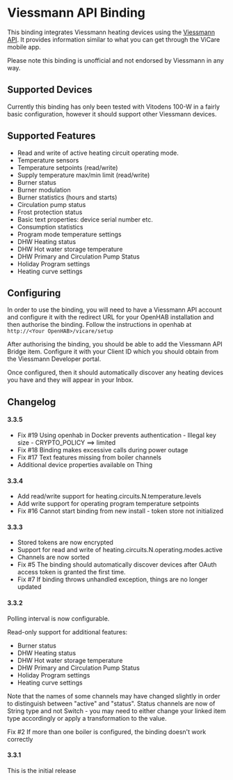 Viessmann API Binding
=====================

This binding integrates Viessmann heating devices using the [Viessmann API](https://developer.viessmann.com/start.html).
It provides information similar to what you can get through the ViCare mobile app.

Please note this binding is unofficial and not endorsed by Viessmann in any way.

Supported Devices
----------------

Currently this binding has only been tested with Vitodens 100-W in a fairly
basic configuration, however it should support other Viessmann devices.

Supported Features
------------------

* Read and write of active heating circuit operating mode.
* Temperature sensors
* Temperature setpoints (read/write)
* Supply temperature max/min limit (read/write)
* Burner status
* Burner modulation
* Burner statistics (hours and starts)
* Circulation pump status
* Frost protection status
* Basic text properties: device serial number etc.
* Consumption statistics
* Program mode temperature settings
* DHW Heating status
* DHW Hot water storage temperature
* DHW Primary and Circulation Pump Status
* Holiday Program settings
* Heating curve settings

Configuring
-----------

In order to use the binding, you will need to have a Viessmann API account and
configure it with the redirect URL for your OpenHAB installation and then authorise 
the binding. Follow the instructions in openhab at `http://<Your OpenHAB>/vicare/setup`

After authorising the binding, you should be able to add the Viessmann API Bridge item.
Configure it with your Client ID which you should obtain from the Viessmann Developer
portal.

Once configured, then it should automatically discover any heating devices you have
and they will appear in your Inbox.


Changelog
---------

#### 3.3.5

* Fix #19 Using openhab in Docker prevents authentication - Illegal key size - CRYPTO_POLICY ==> limited
* Fix #18 Binding makes excessive calls during power outage
* Fix #17 Text features missing from boiler channels
* Additional device properties available on Thing 

#### 3.3.4

* Add read/write support for heating.circuits.N.temperature.levels
* Add write support for operating program temperature setpoints
* Fix #16 Cannot start binding from new install - token store not initialized

#### 3.3.3

* Stored tokens are now encrypted
* Support for read and write of heating.circuits.N.operating.modes.active
* Channels are now sorted
* Fix #5 The binding should automatically discover devices after OAuth access token is granted the first time.
* Fix #7 If binding throws unhandled exception, things are no longer updated

#### 3.3.2 
Polling interval is now configurable.

Read-only support for additional features:
* Burner status
* DHW Heating status
* DHW Hot water storage temperature
* DHW Primary and Circulation Pump Status
* Holiday Program settings
* Heating curve settings

Note that the names of some channels may have changed slightly in order to
distinguish between "active" and "status". Status channels are now of String type
and not Switch - you may need to either change your linked item type accordingly or
apply a transformation to the value. 

Fix #2 If more than one boiler is configured, the binding doesn't work correctly

#### 3.3.1
This is the initial release
